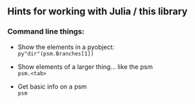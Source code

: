 ## Hints for working with Julia / this library

### Command line things:  
- Show the elements in a pyobject:  
`py"dir"(psm.Branches[1])`  

- Show elements of a larger thing...   like the psm  
`psm.<tab>`   

- Get basic info on a psm  
`psm`